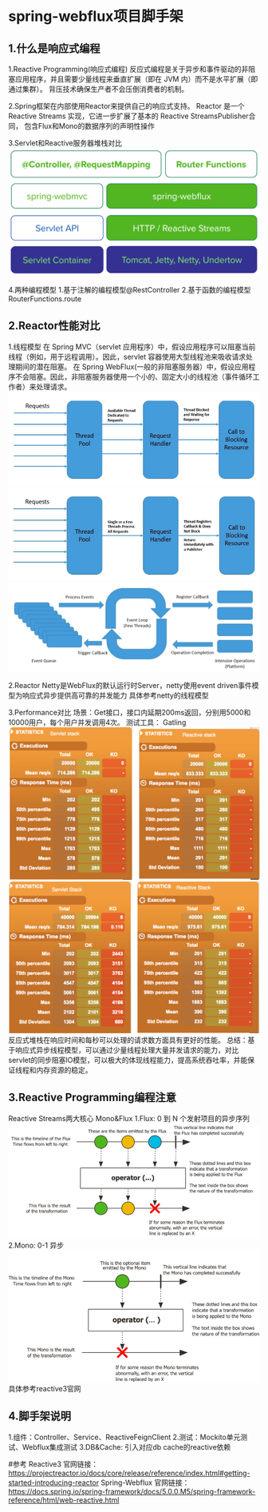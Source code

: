 # spring-webflux项目脚手架

## 1.什么是响应式编程
1.Reactive Programming(响应式编程)
反应式编程是关于异步和事件驱动的非阻塞应用程序，并且需要少量线程来垂直扩展（即在 JVM 内）而不是水平扩展（即通过集群）。
背压技术确保生产者不会压倒消费者的机制。

2.Spring框架在内部使用Reactor来提供自己的响应式支持。
Reactor 是一个 Reactive Streams 实现，它进一步扩展了基本的 Reactive StreamsPublisher合同，
包含Flux和Mono的数据序列的声明性操作

3.Servlet和Reactive服务器堆栈对比
 ![img.png](image/img.png)

4.两种编程模型
 1.基于注解的编程模型@RestController
 2.基于函数的编程模型RouterFunctions.route

## 2.Reactor性能对比
1.线程模型
在 Spring MVC（servlet 应用程序）中，假设应用程序可以阻塞当前线程（例如，用于远程调用）。因此，servlet 容器使用大型线程池来吸收请求处理期间的潜在阻塞。
在 Spring WebFlux(一般的非阻塞服务器）中，假设应用程序不会阻塞。因此，非阻塞服务器使用一个小的、固定大小的线程池（事件循环工作者）来处理请求。
![img_1.png](image/img_1.png)
![img_2.png](image/img_2.png)
![img_3.png](image/img_3.png)

2.Reactor Netty是WebFlux的默认运行时Server，netty使用event driven事件模型为响应式异步提供高可靠的并发能力
具体参考netty的线程模型

3.Performance对比
场景：Get接口，接口内延期200ms返回，分别用5000和10000用户，每个用户并发调用4次。
测试工具： Gatling
![img_5.png](image/img_5.png)
![img_4.png](image/img_4.png)
反应式堆栈在响应时间和每秒可以处理的请求数方面具有更好的性能。
总结：基于响应式异步线程模型，可以通过少量线程处理大量并发请求的能力，对比servlet的同步阻塞IO模型，可以极大的体现线程能力，提高系统吞吐率，并能保证线程和内存资源的稳定。

## 3.Reactive Programming编程注意
Reactive Streams两大核心 Mono&Flux
1.Flux: 0 到 N 个发射项目的异步序列
![img_6.png](image/img_6.png)
2.Mono: 0-1 异步
![img_7.png](image/img_7.png)
具体参考reactive3官网

## 4.脚手架说明
1.组件：Controller、Service、ReactiveFeignClient
2.测试：Mockito单元测试、Webflux集成测试
3.DB&Cache: 引入对应db cache的reactive依赖

#参考
Reactive3 官网链接：https://projectreactor.io/docs/core/release/reference/index.html#getting-started-introducing-reactor
Spring-Webflux 官网链接：https://docs.spring.io/spring-framework/docs/5.0.0.M5/spring-framework-reference/html/web-reactive.html
